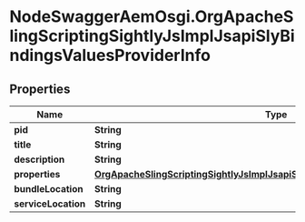 # NodeSwaggerAemOsgi.OrgApacheSlingScriptingSightlyJsImplJsapiSlyBindingsValuesProviderInfo

## Properties

Name | Type | Description | Notes
------------ | ------------- | ------------- | -------------
**pid** | **String** |  | [optional] 
**title** | **String** |  | [optional] 
**description** | **String** |  | [optional] 
**properties** | [**OrgApacheSlingScriptingSightlyJsImplJsapiSlyBindingsValuesProviderProperties**](OrgApacheSlingScriptingSightlyJsImplJsapiSlyBindingsValuesProviderProperties.md) |  | [optional] 
**bundleLocation** | **String** |  | [optional] 
**serviceLocation** | **String** |  | [optional] 


